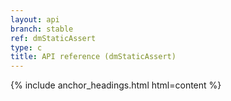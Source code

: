 ```yaml
---
layout: api
branch: stable
ref: dmStaticAssert
type: c
title: API reference (dmStaticAssert)
---
```

{% include anchor_headings.html html=content %}